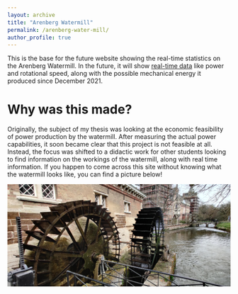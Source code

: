 ```yaml
---
layout: archive
title: "Arenberg Watermill"
permalink: /arenberg-water-mill/
author_profile: true
---
```


This is the base for the future website showing the real-time statistics on the Arenberg Watermill. In the future, it will show [real-time data](https://tibogeenen.be/real-time-data/) like power and rotational speed, along with the possible mechanical energy it produced since December 2021.

Why was this made?
======
Originally, the subject of my thesis was looking at the economic feasibility of power production by the watermill. After measuring the actual power capabilities, it soon became clear that this project is not feasible at all. Instead, the focus was shifted to a didactic work for other students looking to find information on the workings of the watermill, along with real time information. If you happen to come across this site without knowing what the watermill looks like, you can find a picture below!

![Arenberg Watermill](/images/watermill_arenberg.jpg)
